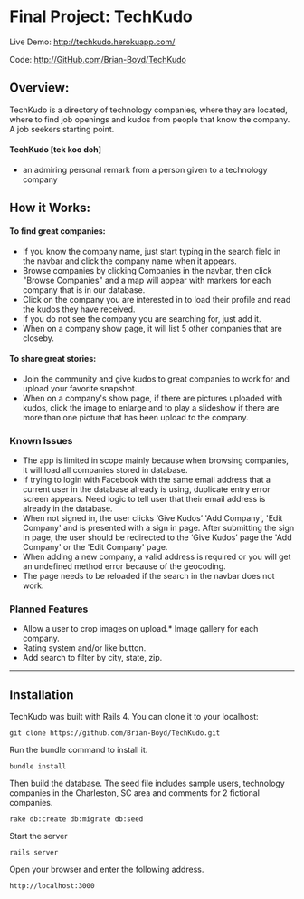 # Final Project: TechKudo

Live Demo: <http://techkudo.herokuapp.com/>

Code: <http://GitHub.com/Brian-Boyd/TechKudo>

## Overview:

TechKudo is a directory of technology companies, where they are located, where to find job openings and kudos from people that know the company. A job seekers starting point.

#### TechKudo [tek koo doh]
* an admiring personal remark from a person given to a technology company
 
## How it Works:

#### To find great companies:
* If you know the company name, just start typing in the search field in the navbar and click the company name when it appears.
* Browse companies by clicking Companies in the navbar, then click "Browse Companies" and a map will appear with markers for each company that is in our database.
* Click on the company you are interested in to load their profile and read the kudos they have received.
* If you do not see the company you are searching for, just add it.
* When on a company show page, it will list 5 other companies that are closeby.

#### To share great stories:
* Join the community and give kudos to great companies to work for and upload your favorite snapshot.
* When on a company's show page, if there are pictures uploaded with kudos, click the image to enlarge and to play a slideshow if there are more than one picture that has been upload to the company.

### Known Issues
* The app is limited in scope mainly because when browsing companies, it will load all companies stored in database.
* If trying to login with Facebook with the same email address that a current user in the database already is using, duplicate entry error screen appears. Need logic to tell user that their email address is already in the database.
* When not signed in, the user clicks ‘Give Kudos’ 'Add Company', 'Edit Company' and is presented with a sign in page. After submitting the sign in page, the user should be redirected to the ‘Give Kudos’ page the 'Add Company' or the 'Edit Company' page.
* When adding a new company, a valid address is required or you will get an undefined method error because of the geocoding.
* The page needs to be reloaded if the search in the navbar does not work.

### Planned Features
* Allow a user to crop images on upload.* Image gallery for each company.
* Rating system and/or like button.
* Add search to filter by city, state, zip.

----

## Installation

TechKudo was built with Rails 4. You can clone it to your localhost:

```
git clone https://github.com/Brian-Boyd/TechKudo.git
```

Run the bundle command to install it.

```
bundle install
```

Then build the database. The seed file includes sample users, technology companies in the Charleston, SC area and comments for 2 fictional companies.

```
rake db:create db:migrate db:seed
```

Start the server

```
rails server
```

Open your browser and enter the following address.

```
http://localhost:3000
```

